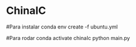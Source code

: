 # ChinaIC

#Para instalar
conda env create -f ubuntu.yml

#Para rodar
conda activate chinaIc
python main.py
